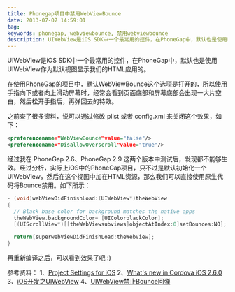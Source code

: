 ```yaml
---
title: Phonegap项目中禁用WebViewBounce
date: 2013-07-07 14:59:01
tag: 
keywords: phonegap, webviewbounce, 禁用webviewbounce
description: UIWebView是iOS SDK中一个最常用的控件，在PhoneGap中，默认也是使用UIWebView作为默认视图显示我们的HTML应用的。
---
```



UIWebView是iOS SDK中一个最常用的控件，在PhoneGap中，默认也是使用UIWebView作为默认视图显示我们的HTML应用的。

在使用PhoneGap的项目中，默认WebViewBounce这个选项是打开的，所以使用手指向下或者向上滑动屏幕时，经常会看到页面底部和屏幕底部会出现一大片空白，然后松开手指后，再弹回去的特效。

之前查了很多资料，说可以通过修改 plist 或者 config.xml 来关闭这个效果，如下：

```xml
<preferencename="WebViewBounce"value="false"/>
<preferencename="DisallowOverscroll"value="true"/>
```

经过我在 PhoneGap 2.6、PhoneGap 2.9 这两个版本中测试后，发现都不能够生效。经过分析，实际上iOS中的PhoneGap项目，只不过是默认初始化一个UIWebView，然后在这个视图中加在HTML资源，那么我们可以直接使用原生代码将Bounce禁用。如下所示：

```objective-c
- (void)webViewDidFinishLoad:(UIWebView*)theWebView
{
  // Black base color for background matches the native apps
  theWebView.backgroundColor= [UIColorblackColor];
  [(UIScrollView*)[[theWebViewsubviews]objectAtIndex:0]setBounces:NO];

  return[superwebViewDidFinishLoad:theWebView];
}
```

再重新编译之后，可以看到效果了吧 :)

参考资料：
1、[Project Settings for iOS](https://github.com/apache/cordova-docs/blob/master/docs/en/edge/guide/project-settings/ios/index.md)
2、[What's new in Cordova iOS 2.6.0](http://shazronatadobe.wordpress.com/2013/04/08/whats-new-in-cordova-ios-2-6-0/)
3、[iOS开发之UIWebView](http://www.cnblogs.com/zhuqil/archive/2011/07/28/2119923.html)
4、[UIWebView禁止Bounce回弹](http://blog.sina.com.cn/s/blog_8c87ba3b0100u89h.html)